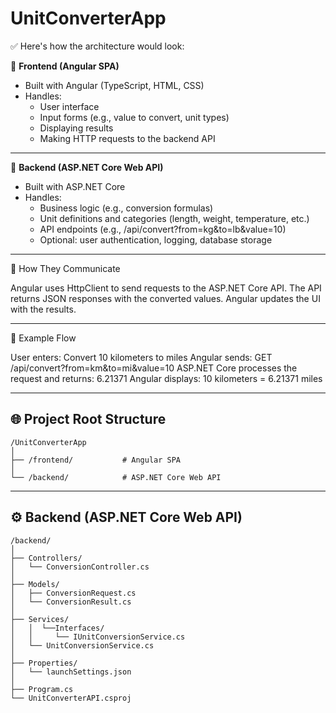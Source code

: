﻿# UnitConverterApp

✅ Here's how the architecture would look:

🔹 **Frontend (Angular SPA)**
- Built with Angular (TypeScript, HTML, CSS)
- Handles:
  - User interface
  - Input forms (e.g., value to convert, unit types)
  - Displaying results
  - Making HTTP requests to the backend API

---

🔹 **Backend (ASP.NET Core Web API)**
- Built with ASP.NET Core
- Handles:
	- Business logic (e.g., conversion formulas)
	- Unit definitions and categories (length, weight, temperature, etc.)
	- API endpoints (e.g., /api/convert?from=kg&to=lb&value=10)
	- Optional: user authentication, logging, database storage
---
🔄 How They Communicate

Angular uses HttpClient to send requests to the ASP.NET Core API.
The API returns JSON responses with the converted values.
Angular updates the UI with the results.

---
🧱 Example Flow

User enters: Convert 10 kilometers to miles
Angular sends: GET /api/convert?from=km&to=mi&value=10
ASP.NET Core processes the request and returns: 6.21371
Angular displays: 10 kilometers = 6.21371 miles

___

## 🌐 Project Root Structure

```plaintext
/UnitConverterApp
│
├── /frontend/           # Angular SPA
│
└── /backend/            # ASP.NET Core Web API
```
___

## ⚙️ Backend (ASP.NET Core Web API)

```plaintext
/backend/
│
├── Controllers/
│   └── ConversionController.cs
│
├── Models/
│   ├── ConversionRequest.cs
│   └── ConversionResult.cs
│
├── Services/
│	│  └──Interfaces/
│	│     └── IUnitConversionService.cs
│	└── UnitConversionService.cs
│
├── Properties/
│   └── launchSettings.json
│
├── Program.cs
└── UnitConverterAPI.csproj
```
